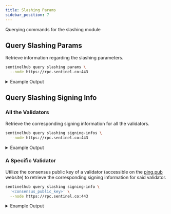 ```yaml
---
title: Slashing Params
sidebar_position: 7
---
```


Querying commands for the slashing module

## Query Slashing Params

Retrieve information regarding the slashing parameters.

```bash
sentinelhub query slashing params \
  --node https://rpc.sentinel.co:443
```
<details>
<summary>Example Output</summary>
<p>

```bash
amount:
downtime_jail_duration: 600s
min_signed_per_window: "0.050000000000000000"
signed_blocks_window: "10000"
slash_fraction_double_sign: "0.050000000000000000"
slash_fraction_downtime: "0.000100000000000000"
```

</p>
</details>

## Query Slashing Signing Info

### All the Validators

Retrieve the corresponding signing information for all the validators.

```bash
sentinelhub query slashing signing-infos \
  --node https://rpc.sentinel.co:443
```
<details>
<summary>Example Output</summary>
<p>

```bash title="Validator List"
- address: sentvalcons1q9jjdfk9k7um92cq9h0g4l8gakr22ajctvna0s
  index_offset: "13577037"
  jailed_until: "1970-01-01T00:00:00Z"
  missed_blocks_counter: "14"
  start_height: "816474"
  tombstoned: false
- address: sentvalcons1qndsswpyazytqyyq27kv5wnvhge29df9a9zd87
  index_offset: "14393512"
  jailed_until: "1970-01-01T00:00:00Z"
  missed_blocks_counter: "0"
  start_height: "0"
  tombstoned: false
- address: sentvalcons1qcs7ryy6yvzjr9e0znp8ag6lhk40een0hl02f7
  index_offset: "11906379"
  jailed_until: "1970-01-01T00:00:00Z"
  missed_blocks_counter: "0"
  start_height: "2486030"
  tombstoned: false
- address: sentvalcons1q6u9fjdyh4xruktfsx28xcfee6cc39k3ksz4wc
  index_offset: "2"
  jailed_until: "2021-05-30T17:33:58.356338487Z"
  missed_blocks_counter: "2"
  start_height: "678"
  tombstoned: false
- address: sentvalcons1q76wdhndyn04wy936f3qhn58y2rsellq8vvny3
  index_offset: "12076617"
  jailed_until: "1970-01-01T00:00:00Z"
  missed_blocks_counter: "18"
  start_height: "416424"
  tombstoned: false
```

</p>
</details>

### A Specific Validator

Utilize the consensus public key of a validator (accessible on the [ping.pub](https://ping.pub/sentinel/staking/sentvaloper1nygcr5p33plzq4akfxnl3nr7nf59gnshnwf0ln) website) to retrieve the corresponding signing information for said validator.

```bash
sentinelhub query slashing signing-info \
  '<consensus_public_key>' \
  --node https://rpc.sentinel.co:443
```
<details>
<summary>Example Output</summary>
<p>

```bash title="Growth DAO Validator"
address: sentvalcons1709nq56aj0he8vdttlzkqnrjlmcgr9g7hlutf4
index_offset: "1690513"
jailed_until: "1970-01-01T00:00:00Z"
missed_blocks_counter: "5"
start_height: "12702964"
tombstoned: false
```

</p>
</details>